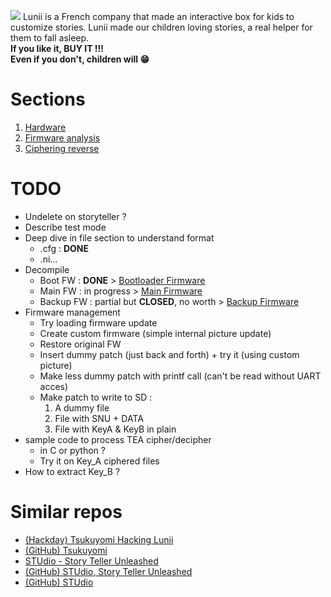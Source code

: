 
![](resources/StoryTeller.avif)
Lunii is a French company that made an interactive box for kids to customize stories. Lunii made our children loving stories, a real helper for them to fall asleep.  
 **If you like it, BUY IT !!!  
Even if you don't, children will 😁**

# Sections

1. [Hardware](HARDWARE.md)
2. [Firmware analysis](ANALYSIS.md)
3. [Ciphering reverse](CIPHERING.md)

# TODO
* Undelete on storyteller ?
* Describe test mode
* Deep dive in file section to understand format
  * .cfg : **DONE**
  * .ni...
* Decompile 
  * Boot FW : **DONE**       > [Bootloader Firmware](ANALYSIS.md#bootloader-firmware) 
  * Main FW : in progress > [Main Firmware](ANALYSIS.md#main-firmware) 
  * Backup FW : partial but **CLOSED**, no worth > [Backup Firmware](ANALYSIS.md#backup-firmware) 
* Firmware management
  * Try loading firmware update
  * Create custom firmware (simple internal picture update)
  * Restore original FW
  * Insert dummy patch (just back and forth) + try it (using custom picture)
  * Make less dummy patch with printf call (can't be read without UART acces)
  * Make patch to write to SD :
    1.  A dummy file
    2.  File with SNU + DATA
    3.  File with KeyA & KeyB in plain
* sample code to process TEA cipher/decipher
  * in C or python ?
  * Try it on Key_A ciphered files
* How to extract Key_B ?
  
# Similar repos
* [(Hackday) Tsukuyomi Hacking Lunii](https://hackaday.io/project/167629-tsukuyomi)
* [(GitHub) Tsukuyomi](https://github.com/danksz/tsukuyomi)
* [STUdio - Story Teller Unleashed](https://marian-m12l.github.io/studio-website/)
* [(GitHub) STUdio, Story Teller Unleashed](https://github.com/marian-m12l/studio)
* [(GitHub) STUdio ](https://github.com/marian-m12l/studio/wiki/Documentation)